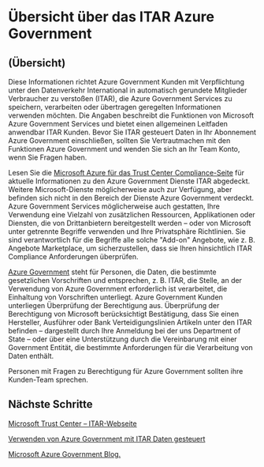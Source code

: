 <properties
    pageTitle="Azure Governmnet Dokumentation | Microsoft Azure"
    description="Dies stellt einen Vergleich der Features und Hinweise zur Entwicklung von Applications für Azure Government"
    services="Azure-Government"
    cloud="gov"
    documentationCenter=""
    authors="kydeeds"
    manager="zakramer"
    editor=""/>

<tags
    ms.service="multiple"
    ms.devlang="na"
    ms.topic="article"
    ms.tgt_pltfrm="na"
    ms.workload="azure-government"
    ms.date="10/05/2016"
    ms.author="kydeeds"/>


#  <a name="itar-overview-for-azure-government"></a>Übersicht über das ITAR Azure Government

## <a name="overview"></a>(Übersicht)

Diese Informationen richtet Azure Government Kunden mit Verpflichtung unter den Datenverkehr International in automatisch gerundete Mitglieder Verbraucher zu verstoßen (ITAR), die Azure Government Services zu speichern, verarbeiten oder übertragen geregelten Informationen verwenden möchten. Die Angaben beschreibt die Funktionen von Microsoft Azure Government Services und bietet einen allgemeinen Leitfaden anwendbar ITAR Kunden. Bevor Sie ITAR gesteuert Daten in Ihr Abonnement Azure Government einschließen, sollten Sie Vertrautmachen mit den Funktionen Azure Government und wenden Sie sich an Ihr Team Konto, wenn Sie Fragen haben.

Lesen Sie die <a href="http://www.microsoft.com/en-us/TrustCenter/Compliance/default.aspx/">Microsoft Azure für das Trust Center Compliance-Seite</a> für aktuelle Informationen zu den Azure Government Dienste ITAR abgedeckt. Weitere Microsoft-Dienste möglicherweise auch zur Verfügung, aber befinden sich nicht in den Bereich der Dienste Azure Government verdeckt. Azure Government Services möglicherweise auch gestatten, Ihre Verwendung eine Vielzahl von zusätzlichen Ressourcen, Applikationen oder Diensten, die von Drittanbietern bereitgestellt werden – oder von Microsoft unter getrennte Begriffe verwenden und Ihre Privatsphäre Richtlinien. Sie sind verantwortlich für die Begriffe alle solche "Add-on" Angebote, wie z. B. Angebote Marketplace, um sicherzustellen, dass sie Ihren hinsichtlich ITAR Compliance Anforderungen überprüfen.

<a href="https://azure.microsoft.com/en-us/features/gov/">Azure Government</a> steht für Personen, die Daten, die bestimmte gesetzlichen Vorschriften und entsprechen, z. B. ITAR, die Stelle, an der Verwendung von Azure Government erforderlich ist verarbeitet, die Einhaltung von Vorschriften unterliegt. Azure Government Kunden unterliegen Überprüfung der Berechtigung aus. Überprüfung der Berechtigung von Microsoft berücksichtigt Bestätigung, dass Sie einen Hersteller, Ausführer oder Bank Verteidigungslinien Artikeln unter den ITAR befinden – dargestellt durch Ihre Anmeldung bei der uns Department of State – oder über eine Unterstützung durch die Vereinbarung mit einer Government Entität, die bestimmte Anforderungen für die Verarbeitung von Daten enthält.

Personen mit Fragen zu Berechtigung für Azure Government sollten ihre Kunden-Team sprechen.

## <a name="next-steps"></a>Nächste Schritte

<a href="https://www.microsoft.com/en-us/TrustCenter/Compliance/itar">Microsoft Trust Center – ITAR-Webseite</a>

<a href="http://download.microsoft.com/download/5/1/6/516B50FE-4FF6-4DF6-B61B-90432D07DDF3/Using_Azure_Government_with_ITAR_June_2016.pdf">Verwenden von Azure Government mit ITAR Daten gesteuert</a>

<a href="https://blogs.msdn.microsoft.com/azuregov/">Microsoft Azure Government Blog.</a>
